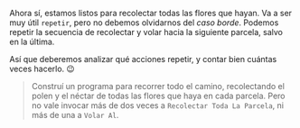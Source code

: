 <gs-attire
  attire-url="https://raw.githubusercontent.com/MumukiProject/mumuki-guia-gobstones-practica-repeticion-simple-kids/master/assets/attires/config.json">
</gs-attire>

Ahora sí, estamos listos para recolectar todas las flores que hayan. Va a ser muy útil `repetir`, pero no debemos olvidarnos del _caso borde_. Podemos repetir la secuencia de recolectar y volar hacia la siguiente parcela, salvo en la última. 

Así que deberemos analizar qué acciones repetir, y contar bien cuántas veces hacerlo. :wink: 

> Construí un programa para recorrer todo el camino, recolectando el polen y el néctar de todas las flores que haya en cada parcela. Pero no vale invocar más de dos veces a `Recolectar Toda La Parcela`, ni más de una a `Volar Al`.
